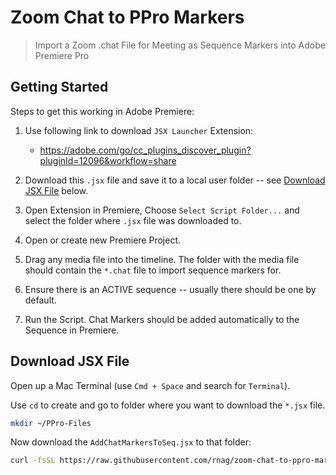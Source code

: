 # Zoom Chat to PPro Markers

> Import a Zoom .chat File for Meeting as Sequence Markers into Adobe Premiere Pro

## Getting Started

Steps to get this working in Adobe Premiere:

1. Use following link to download `JSX Launcher` Extension:

    - https://adobe.com/go/cc_plugins_discover_plugin?pluginId=12096&workflow=share

2. Download this `.jsx` file and save it to a local user folder -- see [Download JSX File](#download-jsx-file) below.

3. Open Extension in Premiere, Choose `Select Script Folder...` and select the folder where `.jsx` file was downloaded to.

4. Open or create new Premiere Project.

5. Drag any media file into the timeline. The folder with the media file should contain the `*.chat` file to import sequence markers for.

6. Ensure there is an ACTIVE sequence -- usually there should be one by default.

7. Run the Script. Chat Markers should be added automatically to the Sequence in Premiere.

## Download JSX File

Open up a Mac Terminal (use `Cmd + Space` and search for `Terminal`).

Use `cd` to create and go to folder where you want to download the `*.jsx` file.

```sh
mkdir ~/PPro-Files
```

Now download the `AddChatMarkersToSeq.jsx` to that folder:

```sh
curl -fsSL https://raw.githubusercontent.com/rnag/zoom-chat-to-ppro-markers/main/minified/AddChatMarkersToSeq.jsx -o ~/PPro-Files/AddChatMarkersToSeq.jsx
```
